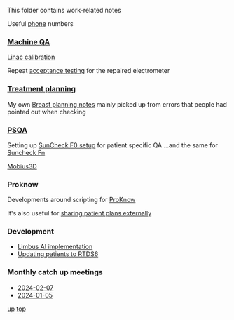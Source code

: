This folder contains work-related notes

Useful [phone](phone.md) numbers


### [Machine QA](Machine%20QA.md)

[Linac calibration](linac_recalibration.md)

Repeat [acceptance testing](./electrometer_acceptance.md) for the repaired electrometer

### [Treatment planning](treatment_planning/README.md)

My own [Breast planning notes](treatment_planning/Breast_planning.md) mainly picked up from errors that people had pointed out when checking

### [PSQA](./psqa/README.md)

Setting up [SunCheck F0 setup](SunCheck/SunCheck%20F0%20setup.md) for patient specific QA
...and the same for [Suncheck Fn](SunCheck/SunCheck_Fraction_n_setup.md)

[Mobius3D](./psqa/mobius.md)

### Proknow

Developments around scripting for [ProKnow](proknow/README.md) 

It's also useful for [sharing patient plans externally](proknow/sharing_patient_plans_externally_using_proknow.md)

### Development

- [Limbus AI implementation](Limbus%20AI%20implementation.md)
- [Updating patients to RTDS6](./RTDS6_review.md)


### Monthly catch up meetings

- [2024-02-07](catchup/2024-02-07.md)
- [2024-01-05](catchup/2024-01-05.md)


[up](README.md)
[top](../README.md)
